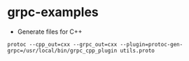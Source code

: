 # grpc-examples

- Generate files for C++
```
protoc --cpp_out=cxx --grpc_out=cxx --plugin=protoc-gen-grpc=/usr/local/bin/grpc_cpp_plugin utils.proto
```
